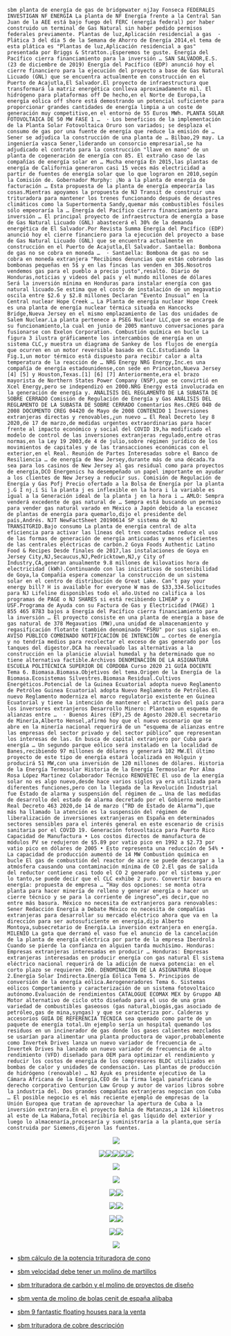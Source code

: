 
```
sbm planta de energía de gas de bridgewater njJay Fonseca FEDERALES INVESTIGAN NF ENERGÍA La planta de NF Energía frente a la Central San Juan de la AEE está bajo fuego del FERC (energía federal) por haber construido un terminal de Gas Natural sin haber pedido permisos federales previamente. Plantas de luz,Aplicación residencial a gas  · Plática 3 del día 5 de la Semana de Ahorro de Energía 2014,el tema de esta plática es "Plantas de luz,Aplicación residencial a gas" presentada por Briggs & Stratton.¡Esperemos te guste. Energía del Pacífico cierra financiamiento para la inversión … SAN SALVADOR,E.S.(23 de diciembre de 2019) Energía del Pacífico (EDP) anunció hoy el cierre financiero para la ejecución del proyecto a base de Gas Natural Licuado (GNL) que se encuentra actualmente en construcción en el Puerto de Acajutla,El Salvador.El proyecto de infraestructura que transformará la matriz energética conlleva aproximadamente mil. El hidrógeno para plataformas off De hecho,en el Norte de Europa,la energía eólica off shore está demostrando un potencial suficiente para proporcionar grandes cantidades de energía limpia a un coste de generación muy competitivo,en el entorno de 55 Euros MWh. PLANTA SOLAR FOTOVOLTAICA DE 50 MW FASE 1 …  · Los beneficios de la implementación de la Planta Solar Fotovoltaica Oruro son variados; se desplaza el consumo de gas por una fuente de energía que reduce la emisión de … Sener se adjudica la construcción de una planta de … Bilbao,29 may. La ingeniería vasca Sener,liderando un consorcio empresarial,se ha adjudicado el contrato para la construcción "llave en mano" de un planta de cogeneración de energía con 85. El extraño caso de las compañías de energía solar en … Mucha energía En 2015,las plantas de energía de California generaron casi 15 veces más electricidad a partir de fuentes de energía solar que lo que lograron en 2010,según la Comisión de. Gobernador Murphy: ¡No a la planta de energía de facturación … Esta propuesta de la planta de energía empeoraría las cosas.Mientras apoyamos la propuesta de NJ Transit de construir una trituradora para mantener los trenes funcionando después de desastres climáticos como la Supertormenta Sandy,quemar más combustibles fósiles sólo empeoraría la … Energía del Pacífico cierra financiamiento para inversión … El principal proyecto de infraestructura de energía a base de Gas Natural Licuado (GNL) abastecerá el 30% de la demanda energética de El Salvador.Por Revista Summa Energía del Pacífico (EDP) anunció hoy el cierre financiero para la ejecución del proyecto a base de Gas Natural Licuado (GNL) que se encuentra actualmente en construcción en el Puerto de Acajutla,El Salvador. Santaella: Bombona de gas no se cobra en moneda …  · Santaella: Bombona de gas no se cobra en moneda extranjera "Recibimos denuncias que están cobrando las bombonas pequeñas en 5$ y en las fincas las venden en 30$.Nosotros vendemos gas para el pueblo a precio justo",resaltó. Diario de Honduras,noticias y videos del país y el mundo millones de dólares Será la inversión mínima en Honduras para instalar energía con gas natural licuado.Se estima que el costo de instalación de un megavatio oscila entre $2.6 y $2.8 millones Declaran “Evento Inusual” en la Central nuclear Hope Creek … La Planta de energía nuclear Hope Creek es una planta de energía nuclear térmica situada en Hancocks Bridge,Nueva Jersey en el mismo emplazamiento de las dos unidades de Salem Nuclear.La planta pertenece a PSEG Nuclear LLC,que se encarga de su funcionamiento,la cual en junio de 2005 mantuvo conversaciones para fusionarse con Exelon Corporation. Combustión química en bucle La figura 3 ilustra gráficamente los intercambios de energía en un sistema CLC,y muestra un diagrama de Sankey de los flujos de energía que ocurren en un motor reversible basado en CLC.Estudiando la Fig.1,un motor térmico está dispuesto para recibir calor a alta temperatura de la reacción de … NRG Energy NRG Energy,Inc.es una compañía de energía estadounidense,con sede en Princeton,Nueva Jersey [4] [5] y Houston,Texas.[1] [6] [7] Anteriormente,era el brazo mayorista de Northern States Power Company (NSP),que se convirtió en Xcel Energy,pero se independizó en 2000.NRG Energy está involucrada en la generación de energía y. ANÁLISIS DEL REGLAMENTO DE LA SUBASTA DE SOBRE CERRADO Comisión de Regulación de Energía y Gas ANÁLISIS DEL REGLAMENTO DE LA SUBASTA DE SOBRE CERRADO Comentarios Res.CREG 040 de 2008 DOCUMENTO CREG 04420 de Mayo de 2008 CONTENIDO 1 Inversiones extranjeras directas y renovables,¿un nuevo … El Real Decreto ley 8 2020,de 17 de marzo,de medidas urgentes extraordinarias para hacer frente al impacto económico y social del COVID 19,ha modificado el modelo de control de las inversiones extranjeras regulado,entre otras normas,en la Ley 19 2003,de 4 de julio,sobre régimen jurídico de los movimientos de capitales y de las transacciones económicas con el exterior,en el Real. Reunión de Partes Interesadas sobre el Banco de Resiliencia … de energía de New Jersey,durante más de una década.Ya sea para los casinos de New Jersey al gas residual como para proyectos de energía,DCO Energenics ha desempeñado un papel importante en ayudar a los clientes de New Jersey a reducir sus. Comisión de Regulación de Energía y Gas Pofj Precio ofertado a la Bolsa de Energía por la planta j.G I nj.í Si la planta j es inflexible en la hora i la variable es igual a la Generación ideal de la planta j en la hora i … AMLO: Sempra venderá excedente de gas natural de … Sempra está buscando un permiso para vender gas natural varado en México a Japón debido a la escasez de plantas de energía para quemarlo,dijo el presidente del país,Andrés. NJT NewFactSheet 20190614 SP sistema de NJ TRANSITGRID.Bajo consumo La planta de energía central de alta eficiencia para activar las líneas del tren conectadas reduce el uso de las formas de generación de energía anticuadas y menos eficientes de las centrales eléctricas de carbón.2 Goya Foods Authentic Latino Food & Recipes Desde finales de 2017,las instalaciones de Goya en Jersey City,NJ,Secaucus,NJ,Pedricktown,NJ,y City of Industry,CA,generan anualmente 9.8 millones de kilovatios hora de electricidad (kWh).Continuando con las iniciativas de sostenibilidad de Goya,la Compañía espera comenzar la construcción de un sistema solar en el centro de distribución de Great Lake. Can’t pay your energy bill? H is available for everyone W mas de $33,334.Solicitudes para NJ Lifeline disponibles todo el año.Usted no califica a los programas de PAGE o NJ SHARES si está recibiendo LIHEAP y o USF.Programa de Ayuda con su Factura de Gas y Electricidad (PAGE) 1 855 465 8783 bajos a Energía del Pacífico cierra financiamiento para la inversión … El proyecto consiste en una planta de energía a base de gas natural de 378 Megavatios (MW),una unidad de almacenamiento y regasificación flotante (también denominado "FSRU" por sus siglas en. AVISO PÚBLICO COMBINADO NOTIFICACIÓN DE INTENCIÓN … cortes de energía y no tendría medios para recolectar el exceso de gas generado por los tanques del digestor.DCA ha reevaluado las alternativas a la construcción en la planicie aluvial humedal y ha determinado que no tiene alternativa factible.Archivos DENOMINACIÓN DE LA ASIGNATURA ESCUELA POLITÉCNICA SUPERIOR DE CÓRDOBA Curso 2020 21 GUÍA DOCENTE Tema 6. Biomasa.Biomasa.Objetivos del tema.Origen de la Energía de la Biomasa.Ecosistemas Silvestres.Biomasa Residual.Cultivos Energéticos.Potencial de la Guinea Ecuatorial adopta nuevo Reglamento de Petróleo Guinea Ecuatorial adopta Nuevo Reglamento de Petróleo.El nuevo Reglamento moderniza el marco regulatorio existente en Guinea Ecuatorial y tiene la intención de mantener el atractivo del país para los inversores extranjeros Desarrollo Minero: Plantean un esquema de alianzas entre …  · Buenos Aires (EP),25 de Agosto 2020.El secretario de Minería,Alberto Hensel,afirmó hoy que el nuevo escenario que se abre en la minería nacional requerirá de un “esquema de alianzas entre las empresas del sector privado y del sector público” que representan los interesas de las. En busca de capital extranjero por Cuba para energía … Un segundo parque eólico será instalado en la localidad de Banes,recibiendo 97 millones de dólares y generará 102 MW.El último proyecto de este tipo de energía estará localizada en Holguin y producirá 51 MW,con una inversión de 120 millones de dólares. Historia de la Energía Termosolar Historia de la Energía Termosolar Por Alma Rosa López Martinez Colaborador Técnico RENOVETEC El uso de la energía solar no es algo nuevo,desde hace varios siglos ya era utilizada para diferentes funciones,pero con la llegada de la Revolución Industrial fue Estado de alarma y suspensión del régimen de … Una de las medidas de desarrollo del estado de alarma decretado por el Gobierno mediante Real Decreto 463 2020,de 14 de marzo (“RD de Estado de Alarma”),que más ha llamado la atención es la suspensión del régimen de liberalización de inversiones extranjeras en España en determinados sectores sensibles para el interés general en este escenario de crisis sanitaria por el COVID 19. Generación fotovoltaica para Puerto Rico Capacidad de Manufactura • Los costos directos de manufactura de módulos PV se redujeron de $5.89 por vatio pico en 1992 a $2.73 por vatio pico en dólares de 2005 • Esto representa una reducción de 54% • La capacidad de producción aumentó de 14 MW Combustión química en bucle El gas de combustión del reactor de aire se puede descargar a la atmósfera causando una contaminación mínima de CO 2.El gas de salida del reductor contiene casi todo el CO 2 generado por el sistema y,por lo tanto,se puede decir que el CLC exhibe 2 puro. Convertir basura en energía: propuesta de empresa … “Hay dos opciones: se monta otra planta para hacer minería de relleno y generar energía o hacer un cierre técnico y se para la corriente de ingreso”,es decir,que no entre más basura. México no necesita de extranjeros para renovables: Sener Redacción Energía a Debate México no necesita de compañías extranjeras para desarrollar su mercado eléctrico ahora que va en la dirección para ser autosuficiente en energía,dijo Alberto Montoya,subsecretario de Energía.La inversión extranjera en energía. MILENIO La gota que derramó el vaso fue el anuncio de la cancelación de la planta de energía eléctrica por parte de la empresa Iberdrola Cuando se pierde la confianza en alguien tarda muchísimo. Honduras: Empresas extranjeras interesadas en producir … Honduras: Empresas extranjeras interesadas en producir energía con gas natural El sistema eléctrico nacional requerirá de la adición de nueva potencia: en el corto plazo se requieren 260. DENOMINACIÓN DE LA ASIGNATURA Bloque 2.Energía Solar Indirecta.Energía Eólica Tema 5. Principios de conversión de la energía eólica.Aerogeneradores Tema 6. Sistemas eólicos Comportamiento y caracterización de un sistema fotovoltaico autónomo.Evaluación de rendimientos CATALOGUE ECOMAX MEX by Gruppo AB Motor alternativo de ciclo otto diseñado para el uso de una gran variedad de combustibles gaseosos (gas natural,biogás,gas asociado de petróleo,gas de mina,syngas) y que se caracteriza por. Calderas y accesorios GUIA DE REFERENCIA TECNICA sea quemado como parte de un paquete de energía total.Un ejemplo sería un hospital quemando los residuos en un incinerador de gas donde los gases calientes mezclados se usarían para alimentar una planta productora de vapor,probablemente como Invertek Drives lanza un nuevo variador de frecuencia de … Invertek Drives ha lanzado un nuevo variador de frecuencia de alto rendimiento (VFD) diseñado para OEM para optimizar el rendimiento y reducir los costos de energía de los compresores BLDC utilizados en bombas de calor y unidades de condensación. Las plantas de producción de hidrógeno (renovable) … NJ Ayuk es presidente ejecutivo de la Cámara Africana de la Energía,CEO de la firma legal panafricana de derecho corporativo Centurion Law Group y autor de varios libros sobre la industria del. Dos grandes compañías extranjeras negocian con Cuba … El posible negocio es el más reciente ejemplo de empresas de la Unión Europea que tratan de aprovechar la apertura de Cuba a la inversión extranjera.En el proyecto Bahía de Matanzas,a 124 kilómetros al este de La Habana,Total recibiría el gas líquido del exterior y luego lo almacenaría,procesaría y suministraría a la planta,que sería construida por Siemens,dijeron las fuentes. 
```

<div align="center">

<a href="https://es-crusher.shibang-china.com/github&k=sbm+planta+de+energ%C3%ADa+de+gas+de+bridgewater+nj"><img src="https://static.shibang-china.com/es/crusher/logo.jpg"></a>

<a href="https://es-crusher.shibang-china.com/github&k=sbm+planta+de+energ%C3%ADa+de+gas+de+bridgewater+nj"><img src="https://static.shibang-china.com/es/crusher/index.jpg"></a><a href="https://es-crusher.shibang-china.com/material.htmlgithub&k=sbm+planta+de+energ%C3%ADa+de+gas+de+bridgewater+nj"><img src="https://static.shibang-china.com/es/crusher/material.jpg"></a><a href="https://es-crusher.shibang-china.com/application.htmlgithub&k=sbm+planta+de+energ%C3%ADa+de+gas+de+bridgewater+nj"><img src="https://static.shibang-china.com/es/crusher/application.jpg"></a><a href="https://es-crusher.shibang-china.com/aboutus.htmlgithub&k=sbm+planta+de+energ%C3%ADa+de+gas+de+bridgewater+nj"><img src="https://static.shibang-china.com/es/crusher/aboutus.jpg"></a><a href="https://es-crusher.shibang-china.com/contact.htmlgithub&k=sbm+planta+de+energ%C3%ADa+de+gas+de+bridgewater+nj"><img src="https://static.shibang-china.com/es/crusher/contact.jpg"></a>

<a href="https://es-crusher.shibang-china.com/github&k=sbm+planta+de+energ%C3%ADa+de+gas+de+bridgewater+nj"><img src="https://static.shibang-china.com/es/crusher/banner.jpg"></a>

<a href="https://swt.shibang-china.com/github&k=sbm+planta+de+energ%C3%ADa+de+gas+de+bridgewater+nj"><img src="https://static.shibang-china.com/es/crusher/text.jpg"></a>

<a href="https://swt.shibang-china.com/github&k=sbm+planta+de+energ%C3%ADa+de+gas+de+bridgewater+nj"><img src="https://static.shibang-china.com/es/crusher/chat.jpg"></a><a href="https://es-crusher.shibang-china.com/contact.htmlgithub&k=sbm+planta+de+energ%C3%ADa+de+gas+de+bridgewater+nj"><img src="https://static.shibang-china.com/es/crusher/message.jpg"></a>

<a href="https://es-crusher.shibang-china.com/products/pe.htmlgithub&k=sbm+planta+de+energ%C3%ADa+de+gas+de+bridgewater+nj"><img src="https://static.shibang-china.com/es/crusher/pe.jpg"></a><a href="https://es-crusher.shibang-china.com/products/pf.htmlgithub&k=sbm+planta+de+energ%C3%ADa+de+gas+de+bridgewater+nj"><img src="https://static.shibang-china.com/es/crusher/pf.jpg"></a>

<a href="https://es-crusher.shibang-china.com/products/hpt.htmlgithub&k=sbm+planta+de+energ%C3%ADa+de+gas+de+bridgewater+nj"><img src="https://static.shibang-china.com/es/crusher/hpt.jpg"></a><a href="https://es-crusher.shibang-china.com/products/vsi.htmlgithub&k=sbm+planta+de+energ%C3%ADa+de+gas+de+bridgewater+nj"><img src="https://static.shibang-china.com/es/crusher/vsi.jpg"></a>

<a href="https://es-crusher.shibang-china.com/products/klv.htmlgithub&k=sbm+planta+de+energ%C3%ADa+de+gas+de+bridgewater+nj"><img src="https://static.shibang-china.com/es/crusher/klv.jpg"></a><a href="https://es-crusher.shibang-china.com/products/portable.htmlgithub&k=sbm+planta+de+energ%C3%ADa+de+gas+de+bridgewater+nj"><img src="https://static.shibang-china.com/es/crusher/portable.jpg"></a>

<a href="https://swt.shibang-china.com/github&k=sbm+planta+de+energ%C3%ADa+de+gas+de+bridgewater+nj"><img src="https://static.shibang-china.com/es/crusher/case.jpg"></a>

</div>


* [sbm cálculo de la potencia trituradora de cono](sbm%20c%C3%A1lculo%20de%20la%20potencia%20trituradora%20de%20cono.md)

* [sbm velocidad debe tener un molino de martillos](sbm%20velocidad%20debe%20tener%20un%20molino%20de%20martillos.md)

* [sbm trituradora de carbón y el molino de proyectos de diseño](sbm%20trituradora%20de%20carb%C3%B3n%20y%20el%20molino%20de%20proyectos%20de%20dise%C3%B1o.md)

* [sbm venta de molino de bolas cenit de españa alibaba](sbm%20venta%20de%20molino%20de%20bolas%20cenit%20de%20espa%C3%B1a%20alibaba.md)

* [sbm 9 fantastic floating houses para la venta](sbm%209%20fantastic%20floating%20houses%20para%20la%20venta.md)

* [sbm trituradora de cobre descripción](sbm%20trituradora%20de%20cobre%20descripci%C3%B3n.md)